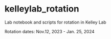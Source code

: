 # kelleylab_rotation

Lab notebook and scripts for rotation in Kelley Lab

Rotation dates: Nov.12, 2023 - Jan. 25, 2024
